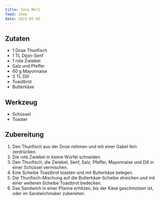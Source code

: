```yaml
---
title: Tuna Melt
feed: show
date: 2023-05-03
---
```


## Zutaten

- 1 Dose Thunfisch
- 1 TL Dijon-Senf
- 1 rote Zwiebel
- Salz und Pfeffer
- 60 g Mayonnaise
- 3 TL Dill
- Toastbrot
- Butterkäse

## Werkzeug
- Schüssel
- Toaster

## Zubereitung

1. Den Thunfisch aus der Dose nehmen und mit einer Gabel fein zerdrücken.
2. Die rote Zwiebel in kleine Würfel schneiden.
3. Den Thunfisch, die Zwiebel, Senf, Salz, Pfeffer, Mayonnaise und Dill in einer Schüssel vermischen.
4. Eine Scheibe Toastbrot toasten und mit Butterkäse belegen.
5. Die Thunfisch-Mischung auf die Butterkäse-Scheibe streichen und mit einer weiteren Scheibe Toastbrot bedecken.
6. Das Sandwich in einer Pfanne erhitzen, bis der Käse geschmolzen ist, oder im Sandwichmaker zubereiten.
